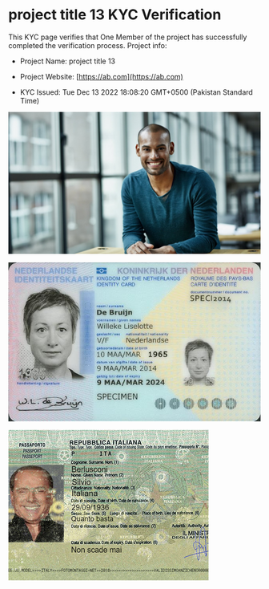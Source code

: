 
# project title 13 KYC Verification
		


This KYC page verifies that One Member of the project has successfully completed the verification process. Project info:
		


- Project Name: project title 13
		

- Project Website: [https://ab.com](https://ab.com)
		

- KYC Issued: Tue Dec 13 2022 18:08:20 GMT+0500 (Pakistan Standard Time)
		


![This is an face image](./personFace.png)
		

![This is an cnic image](./cnicImage.png)
		

![This is an passport image](./passportImage.png)
	
